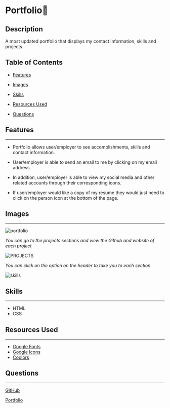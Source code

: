 # Portfolio📜

## Description

A most updated portfolio that displays my contact information, skills and projects.

## Table of Contents

- [Features](#features)

- [Images](#images)

- [Skills](#skills)

- [Resources Used](#resources-used)

- [Questions](#questions)

## Features

---

- Portfolio allows user/employer to see accomplishments, skills and contact information.

- User/employer is able to send an email to me by clicking on my email address.

- In addition, user/employer is able to view my social media and other related accounts through their corresponding icons.

- If user/employer would like a copy of my resume they would just need to click on the person icon at the bottom of the page.

## Images

---

![portfolio](./assets/site.gif)

_You can go to the projects sections and view the Github and website of each project_

![PROJECTS](./assets/projects.gif)

_You can click on the option on the header to take you to each section_

![skills](./assets/header.gif)

## Skills

---

- HTML
- CSS

## Resources Used

---

- [Google Fonts](https://fonts.google.com/)
- [Google Icons](https://fonts.google.com/icons)
- [Coolors](https://coolors.co/)

## Questions

---

[GitHub](https://github.com/)

[Portfolio](http://esmy101.com/)
